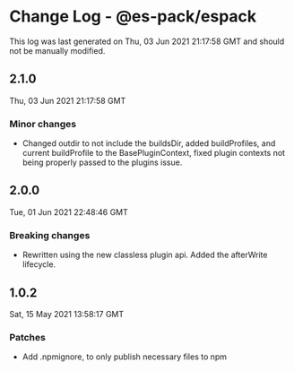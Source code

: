 # Change Log - @es-pack/espack

This log was last generated on Thu, 03 Jun 2021 21:17:58 GMT and should not be manually modified.

## 2.1.0
Thu, 03 Jun 2021 21:17:58 GMT

### Minor changes

- Changed outdir to not include the buildsDir, added buildProfiles, and current buildProfile to the BasePluginContext, fixed plugin contexts not being properly passed to the plugins issue.

## 2.0.0
Tue, 01 Jun 2021 22:48:46 GMT

### Breaking changes

- Rewritten using the new classless plugin api. Added the afterWrite lifecycle.

## 1.0.2
Sat, 15 May 2021 13:58:17 GMT

### Patches

- Add .npmignore, to only publish necessary files to npm

